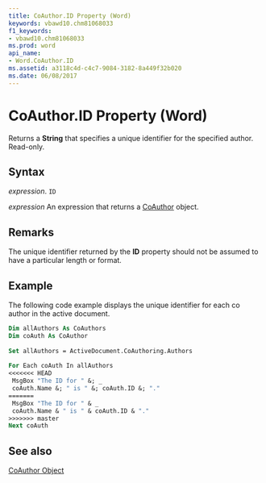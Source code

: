 ```yaml
---
title: CoAuthor.ID Property (Word)
keywords: vbawd10.chm81068033
f1_keywords:
- vbawd10.chm81068033
ms.prod: word
api_name:
- Word.CoAuthor.ID
ms.assetid: a3118c4d-c4c7-9084-3182-8a449f32b020
ms.date: 06/08/2017
---
```



# CoAuthor.ID Property (Word)

Returns a  **String** that specifies a unique identifier for the specified author. Read-only.


## Syntax

 _expression_. `ID`

 _expression_ An expression that returns a [CoAuthor](./Word.CoAuthor.md) object.


## Remarks

The unique identifier returned by the  **ID** property should not be assumed to have a particular length or format.


## Example

The following code example displays the unique identifier for each co author in the active document.


```vb
Dim allAuthors As CoAuthors 
Dim coAuth As CoAuthor 
 
Set allAuthors = ActiveDocument.CoAuthoring.Authors 
 
For Each coAuth In allAuthors 
<<<<<<< HEAD
 MsgBox "The ID for " &; _ 
 coAuth.Name &; " is " &; coAuth.ID &; "." 
=======
 MsgBox "The ID for " & _ 
 coAuth.Name & " is " & coAuth.ID & "." 
>>>>>>> master
Next coAuth
```


## See also


[CoAuthor Object](Word.CoAuthor.md)

